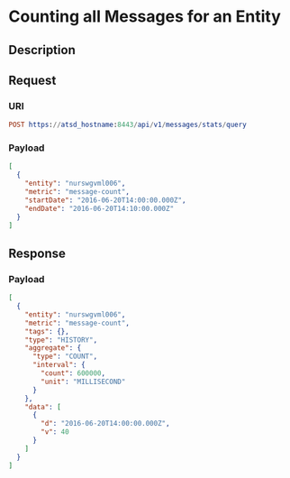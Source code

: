 # Counting all Messages for an Entity

## Description

## Request

### URI
```elm
POST https://atsd_hostname:8443/api/v1/messages/stats/query
```
### Payload

```json
[
  {
    "entity": "nurswgvml006",
    "metric": "message-count",
    "startDate": "2016-06-20T14:00:00.000Z",
    "endDate": "2016-06-20T14:10:00.000Z"
  }
]
```

## Response

### Payload
```json
[
  {
    "entity": "nurswgvml006",
    "metric": "message-count",
    "tags": {},
    "type": "HISTORY",
    "aggregate": {
      "type": "COUNT",
      "interval": {
        "count": 600000,
        "unit": "MILLISECOND"
      }
    },
    "data": [
      {
        "d": "2016-06-20T14:00:00.000Z",
        "v": 40
      }
    ]
  }
]
```

